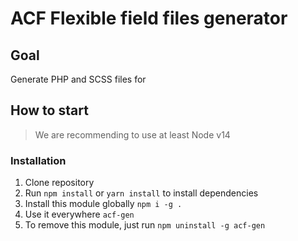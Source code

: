 # ACF Flexible field files generator

## Goal

Generate PHP and SCSS files for

## How to start

> We are recommending to use at least Node v14

### Installation

1. Clone repository
2. Run `npm install` or `yarn install` to install dependencies
3. Install this module globally `npm i -g .`
4. Use it everywhere `acf-gen`
5. To remove this module, just run `npm uninstall -g acf-gen`
